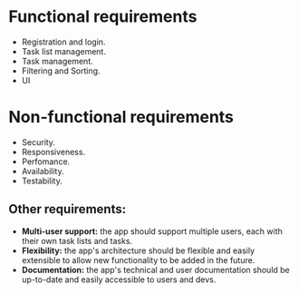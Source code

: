 # Functional requirements
- Registration and login. 
- Task list management. 
- Task management. 
- Filtering and Sorting.
- UI

# Non-functional requirements
- Security.
- Responsiveness. 
- Perfomance. 
- Availability. 
- Testability. 

## Other requirements:
- __Multi-user support:__ the app should support multiple users, each with their own task lists and tasks. 
- __Flexibility:__ the app's architecture should be flexible and easily extensible to allow new functionality to be added in the future. 
- __Documentation:__ the app's technical and user documentation should be up-to-date and easily accessible to users and devs. 
